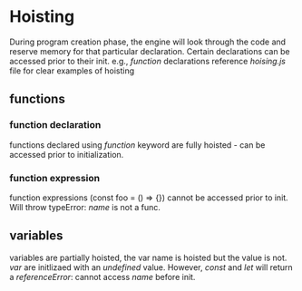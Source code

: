 # Hoisting

During program creation phase, the engine will look through the code and reserve memory for that particular declaration. Certain declarations can be accessed prior to their init. e.g., _function_ declarations
reference _hoising.js_ file for clear examples of hoisting

## functions

### function declaration

functions declared using _function_ keyword are fully hoisted - can be accessed prior to initialization.

### function expression

function expressions (const foo = () => {}) cannot be accessed prior to init. Will throw typeError: _name_ is not a func.

## variables

variables are partially hoisted, the var name is hoisted but the value is not. _var_ are initlizaed with an _undefined_ value. However, _const_ and _let_ will return a _referenceError_: cannot access _name_ before init.
